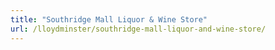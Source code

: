 ```yaml
---
title: "Southridge Mall Liquor & Wine Store"
url: /lloydminster/southridge-mall-liquor-and-wine-store/
---
```

